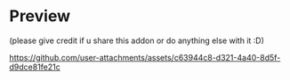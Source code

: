 # Preview
(please give credit if u share this addon or do anything else with it :D)

https://github.com/user-attachments/assets/c63944c8-d321-4a40-8d5f-d9dce81fe21c
